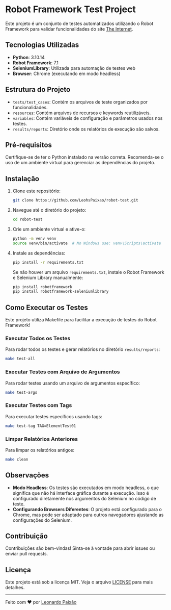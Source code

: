 # Robot Framework Test Project

Este projeto é um conjunto de testes automatizados utilizando o Robot Framework para validar funcionalidades do site [The Internet](https://the-internet.herokuapp.com/).

## Tecnologias Utilizadas

- **Python**: 3.10.14
- **Robot Framework**: 7.1
- **SeleniumLibrary**: Utilizada para automação de testes web
- **Browser**: Chrome (executando em modo headless)

## Estrutura do Projeto

- `tests/test_cases`: Contém os arquivos de teste organizados por funcionalidades.
- `resources`: Contém arquivos de recursos e keywords reutilizáveis.
- `variables`: Contém variáveis de configuração e parâmetros usados nos testes.
- `results/reports`: Diretório onde os relatórios de execução são salvos.

## Pré-requisitos

Certifique-se de ter o Python instalado na versão correta. Recomenda-se o uso de um ambiente virtual para gerenciar as dependências do projeto.

## Instalação

1. Clone este repositório:

   ```bash
   git clone https://github.com/LeohsPaixao/robot-test.git
   ```

2. Navegue até o diretório do projeto:

   ```bash
   cd robot-test
   ```

3. Crie um ambiente virtual e ative-o:

   ```bash
   python -m venv venv
   source venv/bin/activate  # No Windows use: venv\Scripts\activate
   ```

4. Instale as dependências:

   ```bash
   pip install -r requirements.txt
   ```

   Se não houver um arquivo `requirements.txt`, instale o Robot Framework e Selenium Library manualmente:

   ```bash
   pip install robotframework
   pip install robotframework-seleniumlibrary
   ```

## Como Executar os Testes

Este projeto utiliza Makefile para facilitar a execução de testes do Robot Framework!

### Executar Todos os Testes

Para rodar todos os testes e gerar relatórios no diretório `results/reports`:

```bash
make test-all
```

### Executar Testes com Arquivo de Argumentos

Para rodar testes usando um arquivo de argumentos específico:

```bash
make test-args
```

### Executar Testes com Tags

Para executar testes específicos usando tags:

```bash
make test-tag TAG=ElementTest01
```

### Limpar Relatórios Anteriores

Para limpar os relatórios antigos:

```bash
make clean
```

## Observações

- **Modo Headless**: Os testes são executados em modo headless, o que significa que não há interface gráfica durante a execução. Isso é configurado diretamente nos argumentos do Selenium no código de teste.
- **Configurando Browsers Diferentes**: O projeto está configurado para o Chrome, mas pode ser adaptado para outros navegadores ajustando as configurações do Selenium.

## Contribuição

Contribuições são bem-vindas! Sinta-se à vontade para abrir issues ou enviar pull requests.

## Licença

Este projeto está sob a licença MIT. Veja o arquivo [LICENSE](LICENSE) para mais detalhes.

---

Feito com ❤️ por [Leonardo Paixão](https://github.com/LeohsPaixao)
